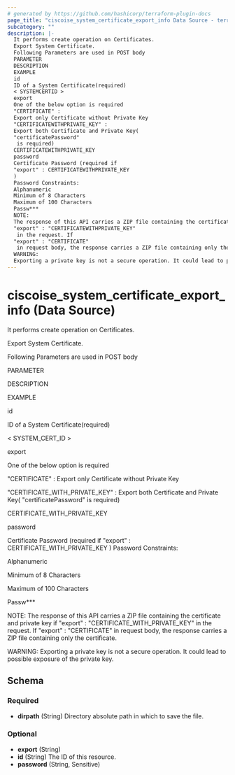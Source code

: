 ```yaml
---
# generated by https://github.com/hashicorp/terraform-plugin-docs
page_title: "ciscoise_system_certificate_export_info Data Source - terraform-provider-ciscoise"
subcategory: ""
description: |-
  It performs create operation on Certificates.
  Export System Certificate.
  Following Parameters are used in POST body
  PARAMETER
  DESCRIPTION
  EXAMPLE
  id
  ID of a System Certificate(required)
  < SYSTEMCERTID >
  export
  One of the below option is required
  "CERTIFICATE" :
  Export only Certificate without Private Key
  "CERTIFICATEWITHPRIVATE_KEY" :
  Export both Certificate and Private Key(
  "certificatePassword"
   is required)
  CERTIFICATEWITHPRIVATE_KEY
  password
  Certificate Password (required if
  "export" : CERTIFICATEWITHPRIVATE_KEY
  )
  Password Constraints:
  Alphanumeric
  Minimum of 8 Characters
  Maximum of 100 Characters
  Passw***
  NOTE:
  The response of this API carries a ZIP file containing the certificate and private key if
  "export" : "CERTIFICATEWITHPRIVATE_KEY"
   in the request. If
  "export" : "CERTIFICATE"
   in request body, the response carries a ZIP file containing only the certificate.
  WARNING:
  Exporting a private key is not a secure operation. It could lead to possible exposure of the private key.
---
```


# ciscoise_system_certificate_export_info (Data Source)

It performs create operation on Certificates.



Export System Certificate.

Following Parameters are used in POST body




PARAMETER

DESCRIPTION

EXAMPLE





id

ID of a System Certificate(required)

< SYSTEM_CERT_ID >



export

 One of the below option is required

"CERTIFICATE" :
Export only Certificate without Private Key

"CERTIFICATE_WITH_PRIVATE_KEY" :
Export both Certificate and Private Key(
"certificatePassword"
 is required)



CERTIFICATE_WITH_PRIVATE_KEY



password

Certificate Password (required if
"export" : CERTIFICATE_WITH_PRIVATE_KEY
)
Password Constraints:


Alphanumeric

Minimum of 8 Characters

Maximum of 100 Characters



Passw***





NOTE:
The response of this API carries a ZIP file containing the certificate and private key if
"export" : "CERTIFICATE_WITH_PRIVATE_KEY"
 in the request. If
"export" : "CERTIFICATE"
 in request body, the response carries a ZIP file containing only the certificate.



WARNING:
Exporting a private key is not a secure operation. It could lead to possible exposure of the private key.



<!-- schema generated by tfplugindocs -->
## Schema

### Required

- **dirpath** (String) Directory absolute path in which to save the file.

### Optional

- **export** (String)
- **id** (String) The ID of this resource.
- **password** (String, Sensitive)


